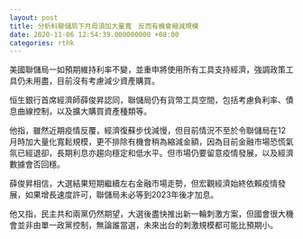 ```yaml
---
layout: post
title: 分析料聯儲局下月毋須加大量寬　反而有機會縮減規模
date: 2020-11-06 12:54:39.000000000 +08:00
categories: rthk
---
```


美國聯儲局一如預期維持利率不變，並重申將使用所有工具支持經濟，強調政策工具仍未用盡，目前沒有考慮減少資產購買。

恒生銀行首席經濟師薛俊昇認同，聯儲局仍有貨幣工具空間，包括考慮負利率、債息曲線控制，以及擴大購買資產種類等。

他指，雖然近期疫情反覆，經濟復蘇步伐減慢，但目前情況不至於令聯儲局在12月時加大量化寬鬆規模，更不排除有機會稍為縮減金額，因為目前金融市場恐慌氣氛已經退卻，長期利息亦趨向穩定和低水平。但市場仍要留意疫情發展，以及經濟數據會否回穩。

薛俊昇相信，大選結果短期繼續左右金融市場走勢，但宏觀經濟始終依賴疫情發展，如果增長速度許可，聯儲局未必等到2023年後才加息。

他又指，民主共和兩黨仍然期望，大選後盡快推出新一輪刺激方案，但國會很大機會並非由單一政黨控制，無論誰當選，未來出台的刺激規模都可能比預期小。
